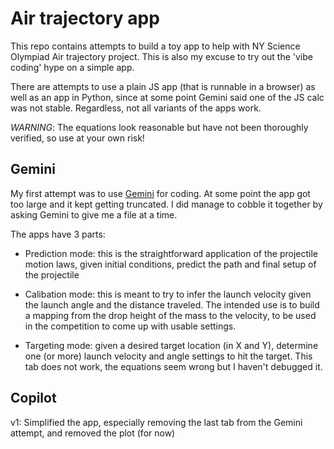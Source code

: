 # Air trajectory app

This repo contains attempts to build a toy app to help with NY Science Olympiad Air trajectory project. This is also my excuse to try out the 'vibe coding' hype on a simple app.

There are attempts to use a plain JS app (that is runnable in a browser) as well as
an app in Python, since at some point Gemini said one of the JS calc was not stable. Regardless, not all variants of the apps work.

*WARNING*: The equations look reasonable but have not been thoroughly verified, so use at your own risk!

## Gemini
My first attempt was to use [Gemini](https://gemini.google.com) for coding. At some point the app got too large and it kept getting truncated. I did manage to cobble it together by asking Gemini to give me a file at a time.

The apps have 3 parts:

- Prediction mode: this is the straightforward application of the projectile motion laws, given initial conditions, predict the path and final setup of the projectile

- Calibation mode: this is meant to try to infer the launch velocity given the launch
angle and the distance traveled. The intended use is to build a mapping from the drop
height of the mass to the velocity, to be used in the competition to come up with
usable settings.

- Targeting mode: given a desired target location (in X and Y), determine one (or more) launch velocity and angle settings to hit the target. This tab does not work,
the equations seem wrong but I haven't debugged it.

## Copilot

v1: Simplified the app, especially removing the last tab from the Gemini attempt, and
removed the plot (for now)